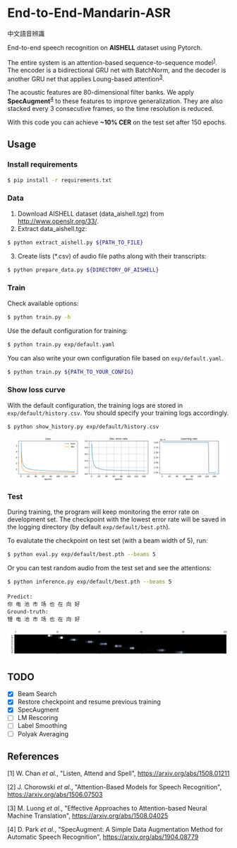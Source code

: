# End-to-End-Mandarin-ASR

中文語音辨識

End-to-end speech recognition on **AISHELL** dataset using Pytorch.

The entire system is an attention-based sequence-to-sequence model<sup>[1](#References)</sup>.
The encoder is a bidirectional GRU net with BatchNorm, and the decoder is another GRU net that applies Loung-based attention<sup>[3](#References)</sup>.

The acoustic features are 80-dimensional filter banks. We apply **SpecAugment**<sup>[4](#References)</sup> to these features to improve generalization.
They are also stacked every 3 consecutive frames, so the time resolution is reduced.

With this code you can achieve **~10% CER** on the test set after 150 epochs.

## Usage
### Install requirements
```bash
$ pip install -r requirements.txt
```

### Data
1. Download AISHELL dataset (data_aishell.tgz) from http://www.openslr.org/33/.
2. Extract data_aishell.tgz:
```bash
$ python extract_aishell.py ${PATH_TO_FILE}
```
3. Create lists (*.csv) of audio file paths along with their transcripts:
```bash
$ python prepare_data.py ${DIRECTORY_OF_AISHELL}
```

### Train
Check available options:
```bash
$ python train.py -h
```
Use the default configuration for training:
```bash
$ python train.py exp/default.yaml
```
You can also write your own configuration file based on `exp/default.yaml`.
```bash
$ python train.py ${PATH_TO_YOUR_CONFIG}
```

### Show loss curve
With the default configuration, the training logs are stored in `exp/default/history.csv`.
You should specify your training logs accordingly.
```bash
$ python show_history.py exp/default/history.csv
```
![](./img/Figure_1.png)

### Test
During training, the program will keep monitoring the error rate on development set.
The checkpoint with the lowest error rate will be saved in the logging directory (by default `exp/default/best.pth`).

To evalutate the checkpoint on test set (with a beam width of 5), run:
```bash
$ python eval.py exp/default/best.pth --beams 5
```

Or you can test random audio from the test set and see the attentions:
```bash
$ python inference.py exp/default/best.pth --beams 5

Predict:
你 电 池 市 场 也 在 向 好
Ground-truth:
锂 电 池 市 场 也 在 向 好
```
![](./img/Figure_3.png)

## TODO
- [x] Beam Search
- [x] Restore checkpoint and resume previous training
- [x] SpecAugment
- [ ] LM Rescoring
- [ ] Label Smoothing
- [ ] Polyak Averaging

## References
[1] W. Chan _et al._, "Listen, Attend and Spell",
https://arxiv.org/abs/1508.01211

[2] J. Chorowski _et al._, "Attention-Based Models for Speech Recognition",
https://arxiv.org/abs/1506.07503

[3] M. Luong _et al._, "Effective Approaches to Attention-based Neural Machine Translation",
https://arxiv.org/abs/1508.04025

[4] D. Park _et al._, "SpecAugment: A Simple Data Augmentation Method for Automatic Speech Recognition",
https://arxiv.org/abs/1904.08779
